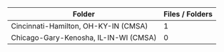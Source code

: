 | Folder                                |   Files / Folders |
|---------------------------------------|-------------------|
| Cincinnati-Hamilton, OH-KY-IN (CMSA)  |                 1 |
| Chicago-Gary-Kenosha, IL-IN-WI (CMSA) |                 0 |